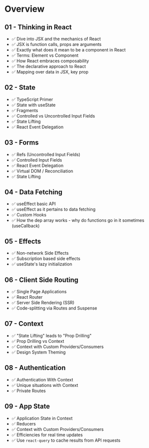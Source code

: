 # Overview

## 01 - Thinking in React

- ✅ Dive into JSX and the mechanics of React
- ✅ JSX is function calls, props are arguments
- ✅ Exactly what does it mean to be a component in React
- ✅ Terms: Element vs Component
- ✅ How React embraces composability
- ✅ The declarative approach to React
- ✅ Mapping over data in JSX, key prop

## 02 - State

- ✅ TypeScript Primer
- ✅ State with useState
- ✅ Fragments
- ✅ Controlled vs Uncontrolled Input Fields
- ✅ State Lifting
- ✅ React Event Delegation

## 03 - Forms

- ✅ Refs (Uncontrolled Input Fields)
- ✅ Controlled Input Fields
- ✅ React Event Delegation
- ✅ Virtual DOM / Reconciliation
- ✅ State Lifting

## 04 - Data Fetching

- ✅ useEffect basic API
- ✅ useEffect as it pertains to data fetching
- ✅ Custom Hooks
- ✅ How the dep array works - why do functions go in it sometimes (useCallback)

## 05 - Effects

- ✅ Non-network Side Effects
- ✅ Subscription based side effects
- ✅ useState's lazy initialization

## 06 - Client Side Routing

- ✅ Single Page Applications
- ✅ React Router
- ✅ Server Side Rendering (SSR)
- ✅ Code-splitting via Routes and Suspense

## 07 - Context

- ✅ "State Lifting" leads to "Prop Drilling"
- ✅ Prop Drilling vs Context
- ✅ Context with Custom Providers/Consumers
- ✅ Design System Theming

## 08 - Authentication

- ✅ Authentication With Context
- ✅ Unique situations with Context
- ✅ Private Routes

## 09 - App State

- ✅ Application State in Context
- ✅ Reducers
- ✅ Context with Custom Providers/Consumers
- ✅ Efficiencies for real time updates
- ✅ Use `react-query` to cache results from API requests
